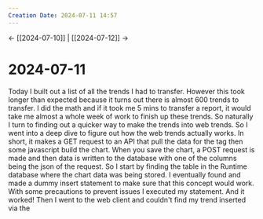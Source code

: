 ```yaml
---
Creation Date: 2024-07-11 14:57
---
```


<- [[2024-07-10]] | [[2024-07-12]]  ->

# 2024-07-11
Today I built out a list of all the trends I had to transfer. However this took longer than expected because it turns out there is almost 600 trends to transfer. I did the math and if it took me 5 mins to transfer a report, it would take me almost a whole week of work to finish up these trends. So naturally I turn to finding out a quicker way to make the trends into web trends. So I went into a deep dive to figure out how the web trends actually works. In short, it makes a GET request to an API that pull the data for the tag then some javascript build the chart. When you save the chart, a POST request is made and then data is written to the database with one of the columns being the json of the request. So I start by finding the table in the Runtime database where the chart data was being stored. I eventually found and made a dummy insert statement to make sure that this concept would work. With some precautions to prevent issues I executed my statement. And it worked! Then I went to the web client and couldn't find my trend inserted via the 
